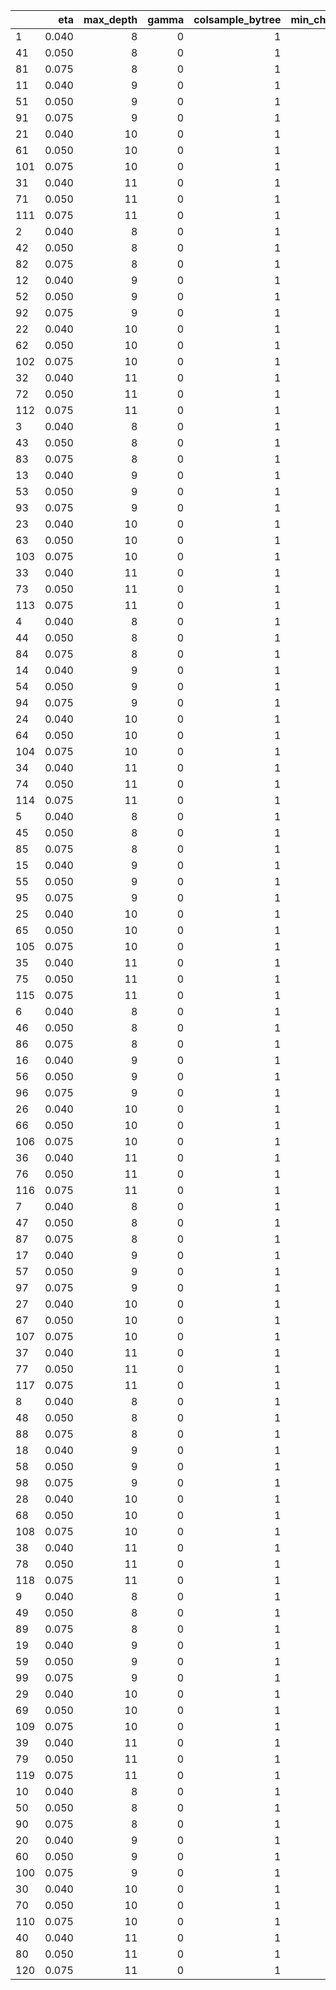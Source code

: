 |    |   eta| max_depth| gamma| colsample_bytree| min_child_weight| subsample| nrounds|      RMSE|  Rsquared|      MAE|    RMSESD| RsquaredSD|     MAESD|
|:---|-----:|---------:|-----:|----------------:|----------------:|---------:|-------:|---------:|---------:|--------:|---------:|----------:|---------:|
|1   | 0.040|         8|     0|                1|                1|         1|     200| 10.227392| 0.9084531| 6.157015| 0.2448025|  0.0045332| 0.0742155|
|41  | 0.050|         8|     0|                1|                1|         1|     200| 10.181880| 0.9091763| 6.069157| 0.2436727|  0.0044324| 0.0759625|
|81  | 0.075|         8|     0|                1|                1|         1|     200| 10.047700| 0.9114644| 5.908936| 0.2338952|  0.0041696| 0.0745283|
|11  | 0.040|         9|     0|                1|                1|         1|     200| 10.061605| 0.9112635| 5.885427| 0.2620443|  0.0048236| 0.0616875|
|51  | 0.050|         9|     0|                1|                1|         1|     200| 10.012179| 0.9121166| 5.848256| 0.2774350|  0.0049807| 0.0636186|
|91  | 0.075|         9|     0|                1|                1|         1|     200|  9.980861| 0.9125765| 5.767283| 0.3047677|  0.0056327| 0.1042875|
|21  | 0.040|        10|     0|                1|                1|         1|     200|  9.979024| 0.9126498| 5.740595| 0.3555961|  0.0063554| 0.1192752|
|61  | 0.050|        10|     0|                1|                1|         1|     200|  9.979485| 0.9125961| 5.709703| 0.3655377|  0.0065333| 0.1195303|
|101 | 0.075|        10|     0|                1|                1|         1|     200|  9.943889| 0.9131934| 5.692739| 0.3850249|  0.0068883| 0.1404967|
|31  | 0.040|        11|     0|                1|                1|         1|     200| 10.060929| 0.9111479| 5.702516| 0.3628037|  0.0066964| 0.1562335|
|71  | 0.050|        11|     0|                1|                1|         1|     200| 10.006052| 0.9121109| 5.662849| 0.3394947|  0.0061251| 0.1216558|
|111 | 0.075|        11|     0|                1|                1|         1|     200| 10.025449| 0.9117493| 5.659025| 0.3889645|  0.0069678| 0.1416885|
|2   | 0.040|         8|     0|                1|                1|         1|     400| 10.030103| 0.9117862| 5.908800| 0.3018595|  0.0053822| 0.0983848|
|42  | 0.050|         8|     0|                1|                1|         1|     400|  9.977902| 0.9126632| 5.815122| 0.3023785|  0.0053690| 0.1133822|
|82  | 0.075|         8|     0|                1|                1|         1|     400|  9.930947| 0.9134548| 5.733929| 0.2607621|  0.0045622| 0.0937633|
|12  | 0.040|         9|     0|                1|                1|         1|     400|  9.932336| 0.9134285| 5.718080| 0.3138654|  0.0055916| 0.0975789|
|52  | 0.050|         9|     0|                1|                1|         1|     400|  9.894781| 0.9140905| 5.691312| 0.2954623|  0.0051775| 0.0811372|
|92  | 0.075|         9|     0|                1|                1|         1|     400|  9.925505| 0.9135095| 5.648621| 0.3160468|  0.0057300| 0.1125021|
|22  | 0.040|        10|     0|                1|                1|         1|     400|  9.911934| 0.9137585| 5.639043| 0.3728088|  0.0065866| 0.1210604|
|62  | 0.050|        10|     0|                1|                1|         1|     400|  9.932644| 0.9133783| 5.615827| 0.3724782|  0.0065777| 0.1268148|
|102 | 0.075|        10|     0|                1|                1|         1|     400|  9.913962| 0.9136870| 5.624095| 0.3928748|  0.0069748| 0.1442492|
|32  | 0.040|        11|     0|                1|                1|         1|     400| 10.021087| 0.9118162| 5.635812| 0.3766486|  0.0068703| 0.1628502|
|72  | 0.050|        11|     0|                1|                1|         1|     400|  9.987351| 0.9124163| 5.613776| 0.3432476|  0.0061435| 0.1169818|
|112 | 0.075|        11|     0|                1|                1|         1|     400| 10.010855| 0.9119948| 5.614065| 0.3918205|  0.0069836| 0.1426679|
|3   | 0.040|         8|     0|                1|                1|         1|     600|  9.939087| 0.9133383| 5.785189| 0.3092383|  0.0054123| 0.1068884|
|43  | 0.050|         8|     0|                1|                1|         1|     600|  9.923694| 0.9135743| 5.721606| 0.3198159|  0.0056223| 0.1242489|
|83  | 0.075|         8|     0|                1|                1|         1|     600|  9.896128| 0.9140393| 5.664636| 0.2787238|  0.0048693| 0.1091244|
|13  | 0.040|         9|     0|                1|                1|         1|     600|  9.893549| 0.9140841| 5.653439| 0.3276733|  0.0057788| 0.1068393|
|53  | 0.050|         9|     0|                1|                1|         1|     600|  9.865882| 0.9145736| 5.631633| 0.2993832|  0.0052126| 0.0891263|
|93  | 0.075|         9|     0|                1|                1|         1|     600|  9.914895| 0.9136854| 5.612386| 0.3182512|  0.0057588| 0.1124596|
|23  | 0.040|        10|     0|                1|                1|         1|     600|  9.891682| 0.9140952| 5.596530| 0.3784952|  0.0066571| 0.1246400|
|63  | 0.050|        10|     0|                1|                1|         1|     600|  9.924292| 0.9135185| 5.584611| 0.3696746|  0.0065032| 0.1256106|
|103 | 0.075|        10|     0|                1|                1|         1|     600|  9.909523| 0.9137570| 5.603594| 0.3926825|  0.0069696| 0.1398051|
|33  | 0.040|        11|     0|                1|                1|         1|     600| 10.016787| 0.9118857| 5.613677| 0.3785722|  0.0068879| 0.1643438|
|73  | 0.050|        11|     0|                1|                1|         1|     600|  9.982834| 0.9124922| 5.594000| 0.3447738|  0.0061589| 0.1144824|
|113 | 0.075|        11|     0|                1|                1|         1|     600| 10.008180| 0.9120406| 5.599927| 0.3912314|  0.0069651| 0.1402428|
|4   | 0.040|         8|     0|                1|                1|         1|     800|  9.908327| 0.9138549| 5.724096| 0.3074265|  0.0053458| 0.1056706|
|44  | 0.050|         8|     0|                1|                1|         1|     800|  9.900707| 0.9139595| 5.673969| 0.3301997|  0.0057732| 0.1308217|
|84  | 0.075|         8|     0|                1|                1|         1|     800|  9.887601| 0.9141829| 5.634636| 0.2785411|  0.0048472| 0.1040424|
|14  | 0.040|         9|     0|                1|                1|         1|     800|  9.874865| 0.9144005| 5.616358| 0.3302392|  0.0057966| 0.1110993|
|54  | 0.050|         9|     0|                1|                1|         1|     800|  9.855465| 0.9147451| 5.603225| 0.3029121|  0.0052660| 0.0933522|
|94  | 0.075|         9|     0|                1|                1|         1|     800|  9.912076| 0.9137325| 5.596726| 0.3156738|  0.0057096| 0.1110206|
|24  | 0.040|        10|     0|                1|                1|         1|     800|  9.885992| 0.9141843| 5.574189| 0.3844407|  0.0067531| 0.1269725|
|64  | 0.050|        10|     0|                1|                1|         1|     800|  9.921864| 0.9135560| 5.568204| 0.3693185|  0.0064954| 0.1271429|
|104 | 0.075|        10|     0|                1|                1|         1|     800|  9.908900| 0.9137654| 5.595605| 0.3918694|  0.0069538| 0.1375688|
|34  | 0.040|        11|     0|                1|                1|         1|     800| 10.018486| 0.9118529| 5.601557| 0.3781056|  0.0068753| 0.1626178|
|74  | 0.050|        11|     0|                1|                1|         1|     800|  9.981723| 0.9125110| 5.585307| 0.3461388|  0.0061742| 0.1153751|
|114 | 0.075|        11|     0|                1|                1|         1|     800| 10.008500| 0.9120335| 5.595580| 0.3929683|  0.0069959| 0.1418899|
|5   | 0.040|         8|     0|                1|                1|         1|    1000|  9.889099| 0.9141789| 5.686639| 0.3063380|  0.0053030| 0.1057104|
|45  | 0.050|         8|     0|                1|                1|         1|    1000|  9.890580| 0.9141239| 5.648068| 0.3384991|  0.0059062| 0.1376948|
|85  | 0.075|         8|     0|                1|                1|         1|    1000|  9.887225| 0.9141872| 5.621310| 0.2760712|  0.0048073| 0.1028730|
|15  | 0.040|         9|     0|                1|                1|         1|    1000|  9.865202| 0.9145637| 5.595181| 0.3297073|  0.0057756| 0.1102080|
|55  | 0.050|         9|     0|                1|                1|         1|    1000|  9.854500| 0.9147581| 5.588195| 0.3033506|  0.0052627| 0.0950740|
|95  | 0.075|         9|     0|                1|                1|         1|    1000|  9.911605| 0.9137395| 5.589922| 0.3155414|  0.0057027| 0.1114522|
|25  | 0.040|        10|     0|                1|                1|         1|    1000|  9.881997| 0.9142500| 5.561794| 0.3821671|  0.0067108| 0.1262413|
|65  | 0.050|        10|     0|                1|                1|         1|    1000|  9.920171| 0.9135837| 5.559362| 0.3695231|  0.0064936| 0.1257008|
|105 | 0.075|        10|     0|                1|                1|         1|    1000|  9.909251| 0.9137582| 5.592661| 0.3914508|  0.0069461| 0.1378490|
|35  | 0.040|        11|     0|                1|                1|         1|    1000| 10.019720| 0.9118285| 5.595269| 0.3802482|  0.0069092| 0.1639356|
|75  | 0.050|        11|     0|                1|                1|         1|    1000|  9.981264| 0.9125186| 5.580662| 0.3457755|  0.0061644| 0.1143839|
|115 | 0.075|        11|     0|                1|                1|         1|    1000| 10.009349| 0.9120180| 5.593434| 0.3933764|  0.0070038| 0.1415550|
|6   | 0.040|         8|     0|                1|                1|         1|    1200|  9.878250| 0.9143596| 5.660781| 0.3093897|  0.0053414| 0.1047558|
|46  | 0.050|         8|     0|                1|                1|         1|    1200|  9.886365| 0.9141914| 5.629613| 0.3420407|  0.0059567| 0.1412362|
|86  | 0.075|         8|     0|                1|                1|         1|    1200|  9.887361| 0.9141831| 5.613931| 0.2766304|  0.0048141| 0.1016635|
|16  | 0.040|         9|     0|                1|                1|         1|    1200|  9.863442| 0.9145916| 5.580461| 0.3273773|  0.0057267| 0.1112141|
|56  | 0.050|         9|     0|                1|                1|         1|    1200|  9.854952| 0.9147495| 5.579611| 0.3014965|  0.0052249| 0.0932094|
|96  | 0.075|         9|     0|                1|                1|         1|    1200|  9.913028| 0.9137138| 5.587000| 0.3155254|  0.0057012| 0.1104737|
|26  | 0.040|        10|     0|                1|                1|         1|    1200|  9.881079| 0.9142653| 5.555429| 0.3799029|  0.0066674| 0.1241314|
|66  | 0.050|        10|     0|                1|                1|         1|    1200|  9.921172| 0.9135653| 5.555793| 0.3697981|  0.0064988| 0.1258929|
|106 | 0.075|        10|     0|                1|                1|         1|    1200|  9.909260| 0.9137574| 5.591058| 0.3912720|  0.0069416| 0.1377284|
|36  | 0.040|        11|     0|                1|                1|         1|    1200| 10.021224| 0.9118009| 5.592147| 0.3809608|  0.0069236| 0.1639698|
|76  | 0.050|        11|     0|                1|                1|         1|    1200|  9.981375| 0.9125168| 5.577764| 0.3448734|  0.0061477| 0.1142235|
|116 | 0.075|        11|     0|                1|                1|         1|    1200| 10.009696| 0.9120113| 5.592379| 0.3935395|  0.0070077| 0.1418935|
|7   | 0.040|         8|     0|                1|                1|         1|    1400|  9.871938| 0.9144630| 5.642742| 0.3143558|  0.0054184| 0.1080006|
|47  | 0.050|         8|     0|                1|                1|         1|    1400|  9.884899| 0.9142135| 5.618303| 0.3430053|  0.0059646| 0.1406861|
|87  | 0.075|         8|     0|                1|                1|         1|    1400|  9.889621| 0.9141426| 5.609439| 0.2762301|  0.0048026| 0.1016988|
|17  | 0.040|         9|     0|                1|                1|         1|    1400|  9.863020| 0.9145964| 5.571575| 0.3297929|  0.0057660| 0.1142201|
|57  | 0.050|         9|     0|                1|                1|         1|    1400|  9.855206| 0.9147442| 5.574357| 0.3010645|  0.0052130| 0.0927169|
|97  | 0.075|         9|     0|                1|                1|         1|    1400|  9.913524| 0.9137048| 5.585001| 0.3154990|  0.0057004| 0.1104539|
|27  | 0.040|        10|     0|                1|                1|         1|    1400|  9.880828| 0.9142689| 5.551473| 0.3797558|  0.0066633| 0.1226073|
|67  | 0.050|        10|     0|                1|                1|         1|    1400|  9.921296| 0.9135624| 5.552991| 0.3690497|  0.0064857| 0.1247808|
|107 | 0.075|        10|     0|                1|                1|         1|    1400|  9.909689| 0.9137496| 5.590458| 0.3915861|  0.0069470| 0.1379454|
|37  | 0.040|        11|     0|                1|                1|         1|    1400| 10.021540| 0.9117949| 5.589559| 0.3812331|  0.0069289| 0.1635302|
|77  | 0.050|        11|     0|                1|                1|         1|    1400|  9.981386| 0.9125167| 5.576487| 0.3444576|  0.0061401| 0.1141866|
|117 | 0.075|        11|     0|                1|                1|         1|    1400| 10.009948| 0.9120068| 5.591751| 0.3932093|  0.0070022| 0.1414705|
|8   | 0.040|         8|     0|                1|                1|         1|    1600|  9.868562| 0.9145182| 5.631302| 0.3167084|  0.0054476| 0.1081920|
|48  | 0.050|         8|     0|                1|                1|         1|    1600|  9.883412| 0.9142372| 5.611196| 0.3440642|  0.0059832| 0.1422200|
|88  | 0.075|         8|     0|                1|                1|         1|    1600|  9.889741| 0.9141400| 5.605925| 0.2760441|  0.0047989| 0.1015880|
|18  | 0.040|         9|     0|                1|                1|         1|    1600|  9.861803| 0.9146148| 5.564908| 0.3313417|  0.0057902| 0.1150993|
|58  | 0.050|         9|     0|                1|                1|         1|    1600|  9.856143| 0.9147265| 5.571115| 0.3006529|  0.0052079| 0.0923031|
|98  | 0.075|         9|     0|                1|                1|         1|    1600|  9.914047| 0.9136951| 5.583612| 0.3162407|  0.0057130| 0.1106318|
|28  | 0.040|        10|     0|                1|                1|         1|    1600|  9.879746| 0.9142869| 5.548060| 0.3788080|  0.0066460| 0.1207317|
|68  | 0.050|        10|     0|                1|                1|         1|    1600|  9.920715| 0.9135721| 5.550421| 0.3687606|  0.0064788| 0.1241864|
|108 | 0.075|        10|     0|                1|                1|         1|    1600|  9.909788| 0.9137477| 5.589868| 0.3913619|  0.0069427| 0.1376788|
|38  | 0.040|        11|     0|                1|                1|         1|    1600| 10.021707| 0.9117920| 5.588150| 0.3809246|  0.0069239| 0.1630085|
|78  | 0.050|        11|     0|                1|                1|         1|    1600|  9.981459| 0.9125152| 5.575637| 0.3448195|  0.0061453| 0.1144750|
|118 | 0.075|        11|     0|                1|                1|         1|    1600| 10.010132| 0.9120035| 5.591377| 0.3931506|  0.0070012| 0.1412195|
|9   | 0.040|         8|     0|                1|                1|         1|    1800|  9.866375| 0.9145532| 5.621795| 0.3189228|  0.0054837| 0.1095497|
|49  | 0.050|         8|     0|                1|                1|         1|    1800|  9.882458| 0.9142515| 5.604962| 0.3449865|  0.0059961| 0.1428684|
|89  | 0.075|         8|     0|                1|                1|         1|    1800|  9.889782| 0.9141388| 5.603764| 0.2770087|  0.0048149| 0.1026418|
|19  | 0.040|         9|     0|                1|                1|         1|    1800|  9.862514| 0.9146013| 5.561377| 0.3308255|  0.0057805| 0.1144117|
|59  | 0.050|         9|     0|                1|                1|         1|    1800|  9.855805| 0.9147312| 5.568315| 0.3007729|  0.0052093| 0.0921064|
|99  | 0.075|         9|     0|                1|                1|         1|    1800|  9.914680| 0.9136837| 5.582855| 0.3161993|  0.0057126| 0.1104233|
|29  | 0.040|        10|     0|                1|                1|         1|    1800|  9.880325| 0.9142765| 5.546604| 0.3782987|  0.0066381| 0.1198067|
|69  | 0.050|        10|     0|                1|                1|         1|    1800|  9.920551| 0.9135744| 5.548716| 0.3681784|  0.0064700| 0.1239116|
|109 | 0.075|        10|     0|                1|                1|         1|    1800|  9.909838| 0.9137467| 5.589462| 0.3914036|  0.0069436| 0.1376048|
|39  | 0.040|        11|     0|                1|                1|         1|    1800| 10.021586| 0.9117935| 5.586889| 0.3814687|  0.0069332| 0.1625706|
|79  | 0.050|        11|     0|                1|                1|         1|    1800|  9.981532| 0.9125136| 5.575219| 0.3449641|  0.0061485| 0.1144066|
|119 | 0.075|        11|     0|                1|                1|         1|    1800| 10.010268| 0.9120011| 5.591253| 0.3931695|  0.0070015| 0.1411565|
|10  | 0.040|         8|     0|                1|                1|         1|    2000|  9.866858| 0.9145435| 5.616471| 0.3183457|  0.0054718| 0.1092553|
|50  | 0.050|         8|     0|                1|                1|         1|    2000|  9.882451| 0.9142505| 5.600628| 0.3451054|  0.0059961| 0.1424347|
|90  | 0.075|         8|     0|                1|                1|         1|    2000|  9.890194| 0.9141315| 5.602764| 0.2764824|  0.0048032| 0.1019636|
|20  | 0.040|         9|     0|                1|                1|         1|    2000|  9.862585| 0.9145989| 5.558687| 0.3309805|  0.0057843| 0.1141566|
|60  | 0.050|         9|     0|                1|                1|         1|    2000|  9.856476| 0.9147186| 5.567124| 0.3010438|  0.0052137| 0.0921409|
|100 | 0.075|         9|     0|                1|                1|         1|    2000|  9.915045| 0.9136771| 5.582602| 0.3162664|  0.0057142| 0.1104332|
|30  | 0.040|        10|     0|                1|                1|         1|    2000|  9.880521| 0.9142725| 5.545285| 0.3783551|  0.0066393| 0.1196856|
|70  | 0.050|        10|     0|                1|                1|         1|    2000|  9.921047| 0.9135655| 5.548062| 0.3680218|  0.0064687| 0.1234605|
|110 | 0.075|        10|     0|                1|                1|         1|    2000|  9.909998| 0.9137437| 5.589270| 0.3915099|  0.0069454| 0.1375944|
|40  | 0.040|        11|     0|                1|                1|         1|    2000| 10.021721| 0.9117911| 5.586347| 0.3814230|  0.0069323| 0.1623780|
|80  | 0.050|        11|     0|                1|                1|         1|    2000|  9.981553| 0.9125130| 5.574819| 0.3451425|  0.0061518| 0.1144443|
|120 | 0.075|        11|     0|                1|                1|         1|    2000| 10.010385| 0.9119990| 5.591201| 0.3931506|  0.0070012| 0.1410760|
